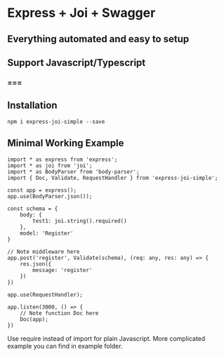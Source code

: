 # Express + Joi + Swagger
## Everything automated and easy to setup
## Support Javascript/Typescript
### ===

## Installation

```npm i express-joi-simple --save```

## Minimal Working Example

```
import * as express from 'express';
import * as joi from 'joi';
import * as BodyParser from 'body-parser';
import { Doc, Validate, RequestHandler } from 'express-joi-simple';

const app = express();
app.use(BodyParser.json());

const schema = {
    body: {
        test1: joi.string().required()
    },
    model: 'Register'
}

// Note middleware here
app.post('register', Validate(schema), (req: any, res: any) => {
    res.json({
        message: 'register'
    })
})

app.use(RequestHandler);

app.listen(3000, () => {
    // Note function Doc here
    Doc(app);
})
```

Use require instead of import for plain Javascript.
More complicated example you can find in example folder.